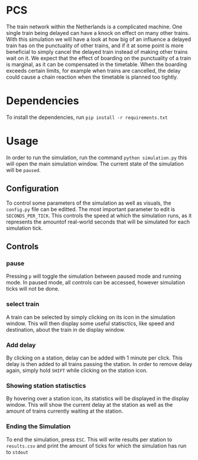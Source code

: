 # PCS
The train network within the Netherlands is a complicated machine. One single train being delayed can have a knock on effect on many other trains. With this simulation we will have a look at how big of an influence a delayed train has on the punctuality of other trains, and if it at some point is more beneficial to simply cancel the delayed train instead of making other trains wait on it.
We expect that the effect of boarding on the punctuality of a train is marginal, as it can be compensated in the timetable. When the boarding exceeds certain limits, for example when trains are cancelled, the delay could cause a chain reaction when the timetable is planned too tightly.


# Dependencies

To install the dependencies, run `pip install -r requirements.txt`

# Usage
In order to run the simulation, run the command `python simulation.py` this will open the main simulation window. The current state of the simulation will be `paused`.

## Configuration
To control some parameters of the simulation as well as visuals, the `config.py` file can be editted.
The most important parameter to edit is `SECONDS_PER_TICK`. This controls the speed at which the simulation runs, as it represents the amountof real-world seconds that will be simulated for each simulation tick. 

## Controls

### pause
Pressing `p` will toggle the simulation between paused mode and running mode. In paused mode, all controls can be accessed, however simulation ticks will not be done.

### select train
A train can be selected by simply clicking on its icon in the simulation window. This will then display some useful statisctics, like speed and destination, about the train in de display window.

### Add delay
By clicking on a station, delay can be added with 1 minute per click. This delay is then added to all trains passing the station. In order to remove delay again, simply hold `SHIFT` while clicking on the station icon.

### Showing station statisctics
By hovering over a station icon, its statistics will be displayed in the display window. This will show the current delay at the station as well as the amount of trains currently waiting at the station.

### Ending the Simulation
To end the simulation, press `ESC`. This will write results per station to `results.csv` and print the amount of ticks for which the simulation has run to `stdout`

